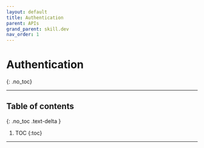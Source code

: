 ```yaml
---
layout: default
title: Authentication
parent: APIs
grand_parent: skill.dev
nav_order: 1
---
```


# Authentication
{: .no_toc}

---

## Table of contents
{: .no_toc .text-delta }

1. TOC
{:toc}

---
